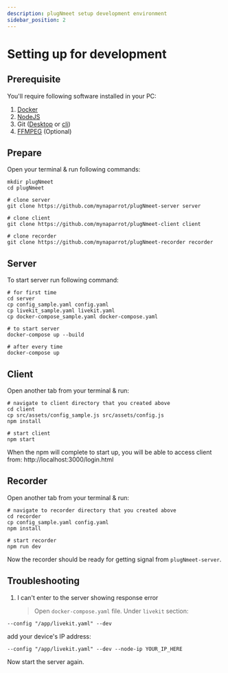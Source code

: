 ```yaml
---
description: plugNmeet setup development environment
sidebar_position: 2
---
```


# Setting up for development

## Prerequisite

You'll require following software installed in your PC:

1. [Docker](https://www.docker.com/products/docker-desktop)
2. [NodeJS](https://nodejs.org/en/download/)
3. Git ([Desktop](https://desktop.github.com/) or [cli](https://git-scm.com/downloads))
4. [FFMPEG](https://www.ffmpeg.org/download.html) (Optional)

## Prepare

Open your terminal & run following commands:

```
mkdir plugNmeet
cd plugNmeet

# clone server
git clone https://github.com/mynaparrot/plugNmeet-server server

# clone client
git clone https://github.com/mynaparrot/plugNmeet-client client

# clone recorder
git clone https://github.com/mynaparrot/plugNmeet-recorder recorder

```

## Server

To start server run following command:

```
# for first time
cd server
cp config_sample.yaml config.yaml
cp livekit_sample.yaml livekit.yaml
cp docker-compose_sample.yaml docker-compose.yaml

# to start server
docker-compose up --build

# after every time
docker-compose up

```

## Client

Open another tab from your terminal & run:

```
# navigate to client directory that you created above
cd client
cp src/assets/config_sample.js src/assets/config.js
npm install

# start client
npm start
```

When the npm will complete to start up, you will be able to access client from: http://localhost:3000/login.html

## Recorder

Open another tab from your terminal & run:

```
# navigate to recorder directory that you created above
cd recorder
cp config_sample.yaml config.yaml
npm install

# start recorder
npm run dev
```

Now the recorder should be ready for getting signal from `plugNmeet-server`.

## Troubleshooting

1. I can't enter to the server showing response error
   > Open `docker-compose.yaml` file. Under `livekit` section:

```
--config "/app/livekit.yaml" --dev
```

add your device's IP address:

```
--config "/app/livekit.yaml" --dev --node-ip YOUR_IP_HERE
```

Now start the server again.
